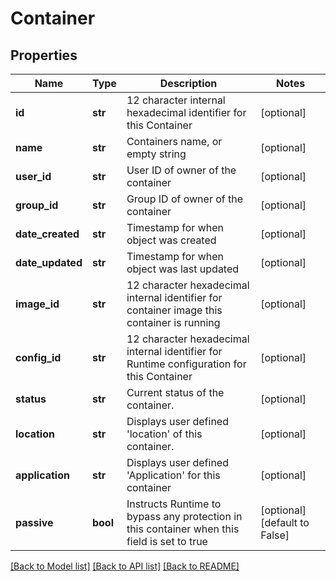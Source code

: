 # Container

## Properties
Name | Type | Description | Notes
------------ | ------------- | ------------- | -------------
**id** | **str** | 12 character internal hexadecimal identifier for this Container | [optional] 
**name** | **str** | Containers name, or empty string | [optional] 
**user_id** | **str** | User ID of owner of the container | [optional] 
**group_id** | **str** | Group ID of owner of the container | [optional] 
**date_created** | **str** | Timestamp for when object was created | [optional] 
**date_updated** | **str** | Timestamp for when object was last updated | [optional] 
**image_id** | **str** | 12 character hexadecimal internal identifier for container image this container is running | [optional] 
**config_id** | **str** | 12 character hexadecimal internal identifier for Runtime configuration for this Container | [optional] 
**status** | **str** | Current status of the container. | [optional] 
**location** | **str** | Displays user defined &#39;location&#39; of this container. | [optional] 
**application** | **str** | Displays user defined &#39;Application&#39; for this container | [optional] 
**passive** | **bool** | Instructs Runtime to bypass any protection in this container when this field is set to true | [optional] [default to False]

[[Back to Model list]](../README.md#documentation-for-models) [[Back to API list]](../README.md#documentation-for-api-endpoints) [[Back to README]](../README.md)


